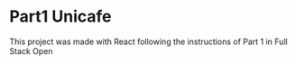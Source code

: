 # Part1 Unicafe

This project was made with React following the instructions of Part 1 in Full Stack Open

